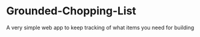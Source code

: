 # Grounded-Chopping-List
A very simple web app to keep tracking of what items you need for building
